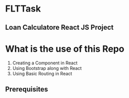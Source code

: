 # FLTTask
## Loan Calculatore React JS Project
# What is the use of this Repo
1. Creating a Component in React
2. Using Bootstrap along with React
3. Using Basic Routing in React
## Prerequisites
